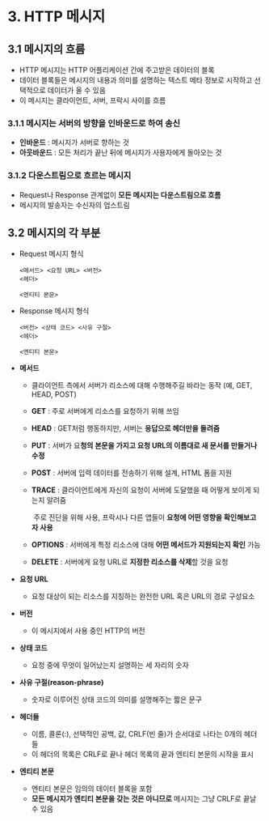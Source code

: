 # 3. HTTP 메시지

## 3.1 메시지의 흐름

- HTTP 메시지는 HTTP 어플리케이션 간에 주고받은 데이터의 블록
- 데이터 블록들은 메시지의 내용과 의미를 설명하는 텍스트 메타 정보로 시작하고 선택적으로 데이터가 올 수 있음
- 이 메시지는 클라이언트, 서버, 프락시 사이를 흐름

### 3.1.1 메시지는 서버의 방향을 인바운드로 하여 송신

- **인바운드** : 메시지가 서버로 향하는 것
- **아웃바운드** : 모든 처리가 끝난 뒤에 메시지가 사용자에게 돌아오는 것

### 3.1.2 다운스트림으로 흐르는 메시지

- Request나 Response 관계없이 **모든 메시지는 다운스트림으로 흐름**
- 메시지의 발송자는 수신자의 업스트림

## 3.2 메시지의 각 부분

- Request 메시지 형식

  ```
  <메서드> <요청 URL> <버전>
  <헤더>
  
  <엔티티 본문>
  ```

- Response 메시지 형식

  ```
  <버전> <상태 코드> <사유 구절>
  <헤더>
  
  <엔티티 본문>
  ```

- **메서드**

  - 클라이언트 측에서 서버가 리소스에 대해 수행해주길 바라는 동작 (예, GET, HEAD, POST)

  - **GET** : 주로 서버에게 리소스를 요청하기 위해 쓰임

  - **HEAD** : GET처럼 행동하지만, 서버는 **응답으로 헤더만을 돌려줌**

  - **PUT** : 서버가 요**청의 본문을 가지고 요청 URL의 이름대로 새 문서를 만들거나 수정**

  - **POST** : 서버에 입력 데이터를 전송하기 위해 설계, HTML 폼을 지원

  - **TRACE** : 클라이언트에게 자신의 요청이 서버에 도달했을 때 어떻게 보이게 되는지 알려줌

    ​               주로 진단을 위해 사용, 프락시나 다른 앱들이 **요청에 어떤 영향을 확인해보고자 사용**

  - **OPTIONS** : 서버에게 특정 리소스에 대해 **어떤 메서드가 지원되는지 확인** 가능

  - **DELETE** : 서버에게 요청 URL로 **지정한 리소스를 삭제**할 것을 요청

- **요청 URL**
  
  - 요청 대상이 되는 리소스를 지칭하는 완전한 URL 혹은 URL의 경로 구성요소
- **버전**
  
  - 이 메시지에서 사용 중인 HTTP의 버전
- **상태 코드**
  
  - 요청 중에 무엇이 일어났는지 설명하는 세 자리의 숫자
- **사유 구절(reason-phrase)**
  
  - 숫자로 이루어진 상태 코드의 의미를 설명해주는 짧은 문구
- **헤더들**
  - 이름, 콜론(:), 선택적인 공백, 값, CRLF(빈 줄)가 순서대로 나타는 0개의 헤더들
  - 이 헤더의 목록은 CRLF로 끝나 헤더 목록의 끝과 엔티티 본문의 시작을 표시
- **엔티티 본문**
  - 엔티티 본문은 임의의 데이터 블록을 포함
  - **모든 메시지가 엔티티 본문을 갖는 것은 아니므로** 메시지는 그냥 CRLF로 끝날 수 있음
